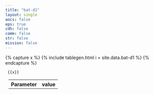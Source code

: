 ```yaml
---
title: "bat-d1"
layout: single
aocs: false
eps: true
cdh: false
comm: false
str: false
mission: false
---
```


{% capture x %}
{% include tablegen.html i = site.data.bat-d1 %} 
{% endcapture %}



<table style = "margin-left:10px">
  <tr>
    <th> Parameter </th>
    <th> value </th>
  </tr>
  <tr>
     
     {{x}}
  </tr>
</table>

